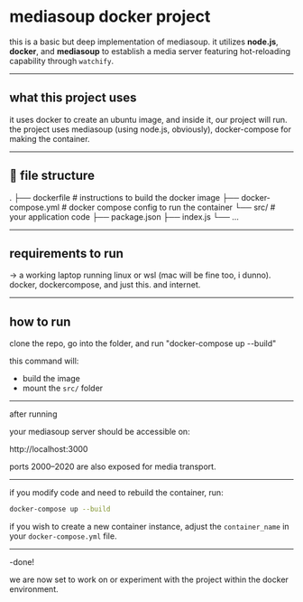 # mediasoup docker project

this is a basic but deep implementation of mediasoup. it utilizes **node.js**, **docker**, and **mediasoup** to establish a media server featuring hot-reloading capability through `watchify`.

---

## what this project uses

it uses docker to create an ubuntu image, and inside it, our project will run. the project uses mediasoup (using node.js, obviously), docker-compose for making the container.

---

## 📁 file structure

.
├── dockerfile # instructions to build the docker image
├── docker-compose.yml # docker compose config to run the container
└── src/ # your application code
    ├── package.json
    ├── index.js
    └── ...

---

## requirements to run

-> a working laptop running linux or wsl (mac will be fine too, i dunno). docker, dockercompose, and just this. and internet.

---

## how to run

clone the repo, go into the folder, and run "docker-compose up --build"

this command will:
- build the image
- mount the `src/` folder

---

after running

your mediasoup server should be accessible on:

http://localhost:3000

ports 2000–2020 are also exposed for media transport.

---

if you modify code and need to rebuild the container, run:
```bash
docker-compose up --build
```

if you wish to create a new container instance, adjust the `container_name` in your `docker-compose.yml` file.

---

-done!

we are now set to work on or experiment with the project within the docker environment.
